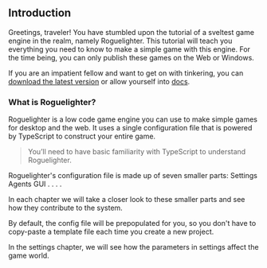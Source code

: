 ## Introduction

Greetings, traveler! You have stumbled upon the tutorial of a sveltest game engine in the realm,
namely Roguelighter. This tutorial will teach you everything you need to know to make a simple game
with this engine. For the time being, you can only publish these games on the Web or Windows.

If you are an impatient fellow and want to get on with tinkering, you can [download the latest version](/download)
or allow yourself into [docs](/docs).

### What is Roguelighter?

Roguelighter is a low code game engine you can use to make simple games for desktop and the web. It uses a single configuration file that is powered by TypeScript to construct your entire game.

> You’ll need to have basic familiarity with TypeScript to understand Roguelighter.

Roguelighter's configuration file is made up of seven smaller parts:
Settings
Agents
GUI
.
.
.
.

In each chapter we will take a closer look to these smaller parts and see how they contribute
to the system.

By default, the config file will be prepopulated for you, so you don't have to copy-paste a template
file each time you create a new project.

In the settings chapter, we will see how the parameters in settings affect the game world.
